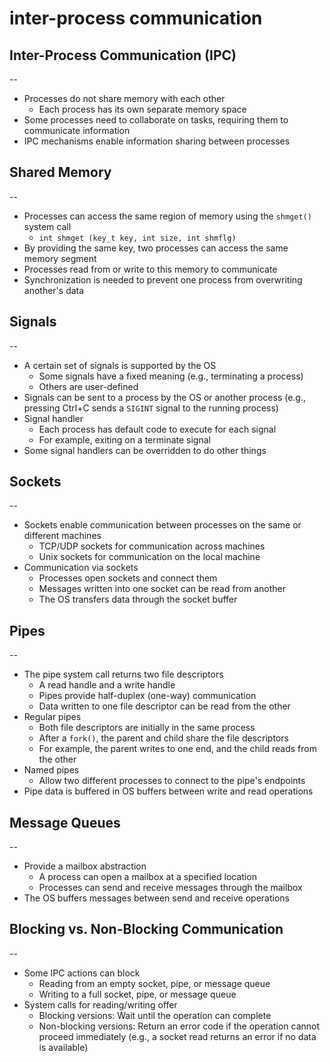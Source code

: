 
# inter-process communication

## Inter-Process Communication (IPC)

--

- Processes do not share memory with each other
  - Each process has its own separate memory space
- Some processes need to collaborate on tasks, requiring them to communicate information
- IPC mechanisms enable information sharing between processes

## Shared Memory

--

- Processes can access the same region of memory using the `shmget()` system call
  - `int shmget (key_t key, int size, int shmflg)`
- By providing the same key, two processes can access the same memory segment
- Processes read from or write to this memory to communicate
- Synchronization is needed to prevent one process from overwriting another's data

## Signals

--

- A certain set of signals is supported by the OS
  - Some signals have a fixed meaning (e.g., terminating a process)
  - Others are user-defined
- Signals can be sent to a process by the OS or another process (e.g., pressing Ctrl+C sends a `SIGINT` signal to the running process)
- Signal handler
  - Each process has default code to execute for each signal
  - For example, exiting on a terminate signal
- Some signal handlers can be overridden to do other things

## Sockets

--

- Sockets enable communication between processes on the same or different machines
  - TCP/UDP sockets for communication across machines
  - Unix sockets for communication on the local machine
- Communication via sockets
  - Processes open sockets and connect them
  - Messages written into one socket can be read from another
  - The OS transfers data through the socket buffer

## Pipes

--

- The pipe system call returns two file descriptors
  - A read handle and a write handle
  - Pipes provide half-duplex (one-way) communication
  - Data written to one file descriptor can be read from the other
- Regular pipes
  - Both file descriptors are initially in the same process
  - After a `fork()`, the parent and child share the file descriptors
  - For example, the parent writes to one end, and the child reads from the other
- Named pipes
  - Allow two different processes to connect to the pipe's endpoints
- Pipe data is buffered in OS buffers between write and read operations

## Message Queues

--

- Provide a mailbox abstraction
  - A process can open a mailbox at a specified location
  - Processes can send and receive messages through the mailbox
- The OS buffers messages between send and receive operations

## Blocking vs. Non-Blocking Communication

--

- Some IPC actions can block
  - Reading from an empty socket, pipe, or message queue
  - Writing to a full socket, pipe, or message queue
- System calls for reading/writing offer
  - Blocking versions: Wait until the operation can complete
  - Non-blocking versions: Return an error code if the operation cannot proceed immediately (e.g., a socket read returns an error if no data is available)
